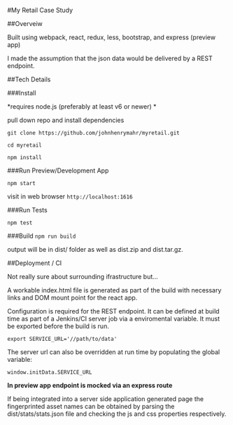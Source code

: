 #My Retail Case Study

##Overveiw

Built using webpack, react, redux, less, bootstrap, and express (preview app)

I made the assumption that the json data would be delivered by a REST endpoint.

##Tech Details

###Install

*requires node.js  (preferably at least v6 or newer) *

pull down repo and install dependencies

```git clone https://github.com/johnhenrymahr/myretail.git```

```cd myretail```

```npm install```

###Run Preview/Development App

```npm start```

visit in web browser
```http://localhost:1616```

###Run Tests

```npm test```

###Build
```npm run build```

output will be in dist/ folder as well as dist.zip and dist.tar.gz.

##Deployment / CI

Not really sure about surrounding ifrastructure but...

A workable index.html file is generated as part of the build with necessary links and DOM mount point for the react app.

Configuration is required for the REST endpoint. It can be defined at build time as part of a Jenkins/CI server job via a enviromental variable. It must be exported before the build is run.

```export SERVICE_URL='//path/to/data'```

The server url can also be overridden at run time by populating the global variable:

```window.initData.SERVICE_URL```

**In preview app endpoint is mocked via an express route**

If being integrated into a server side application generated page the fingerprinted asset names can be  obtained by parsing the dist/stats/stats.json file and checking the js and css properties respectively. 







